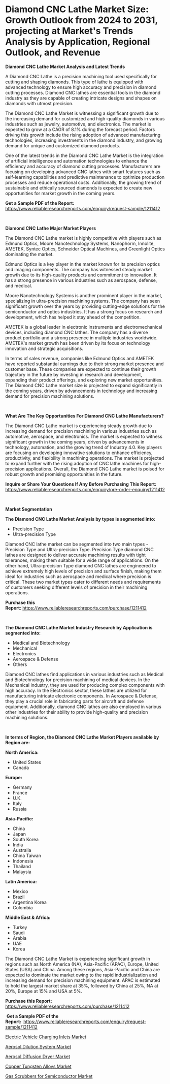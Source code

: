 <p><h1>Diamond CNC Lathe Market Size: Growth Outlook from 2024 to 2031, projecting at Market's Trends Analysis by Application, Regional Outlook, and Revenue</h1></p><p><strong>Diamond CNC Lathe Market Analysis and Latest Trends</strong></p>
<p><p>A Diamond CNC Lathe is a precision machining tool used specifically for cutting and shaping diamonds. This type of lathe is equipped with advanced technology to ensure high accuracy and precision in diamond cutting processes. Diamond CNC lathes are essential tools in the diamond industry as they are capable of creating intricate designs and shapes on diamonds with utmost precision.</p><p>The Diamond CNC Lathe Market is witnessing a significant growth due to the increasing demand for customized and high-quality diamonds in various industries such as jewelry, automotive, and electronics. The market is expected to grow at a CAGR of 8.1% during the forecast period. Factors driving this growth include the rising adoption of advanced manufacturing technologies, increasing investments in the diamond industry, and growing demand for unique and customized diamond products.</p><p>One of the latest trends in the Diamond CNC Lathe Market is the integration of artificial intelligence and automation technologies to enhance the efficiency and accuracy of diamond cutting processes. Manufacturers are focusing on developing advanced CNC lathes with smart features such as self-learning capabilities and predictive maintenance to optimize production processes and reduce operational costs. Additionally, the growing trend of sustainable and ethically sourced diamonds is expected to create new opportunities for market growth in the coming years.</p></p>
<p><strong>Get a Sample PDF of the Report:&nbsp;</strong> <a href="https://www.reliableresearchreports.com/enquiry/request-sample/1211412">https://www.reliableresearchreports.com/enquiry/request-sample/1211412</a></p>
<p>&nbsp;</p>
<p><strong>Diamond CNC Lathe Major Market Players</strong></p>
<p><p>The Diamond CNC Lathe market is highly competitive with players such as Edmund Optics, Moore Nanotechnology Systems, Nanophorm, Innolite, AMETEK, Syntec Optics, Schneider Optical Machines, and Greenlight Optics dominating the market. </p><p>Edmund Optics is a key player in the market known for its precision optics and imaging components. The company has witnessed steady market growth due to its high-quality products and commitment to innovation. It has a strong presence in various industries such as aerospace, defense, and medical.</p><p>Moore Nanotechnology Systems is another prominent player in the market, specializing in ultra-precision machining systems. The company has seen significant growth over the years by providing cutting-edge solutions for the semiconductor and optics industries. It has a strong focus on research and development, which has helped it stay ahead of the competition.</p><p>AMETEK is a global leader in electronic instruments and electromechanical devices, including diamond CNC lathes. The company has a diverse product portfolio and a strong presence in multiple industries worldwide. AMETEK's market growth has been driven by its focus on technology innovation and strategic acquisitions.</p><p>In terms of sales revenue, companies like Edmund Optics and AMETEK have reported substantial earnings due to their strong market presence and customer base. These companies are expected to continue their growth trajectory in the future by investing in research and development, expanding their product offerings, and exploring new market opportunities. The Diamond CNC Lathe market size is projected to expand significantly in the coming years, driven by advancements in technology and increasing demand for precision machining solutions.</p></p>
<p>&nbsp;</p>
<p><strong>What Are The Key Opportunities For Diamond CNC Lathe Manufacturers?</strong></p>
<p><p>The Diamond CNC Lathe market is experiencing steady growth due to increasing demand for precision machining in various industries such as automotive, aerospace, and electronics. The market is expected to witness significant growth in the coming years, driven by advancements in technology, automation, and the growing trend of Industry 4.0. Key players are focusing on developing innovative solutions to enhance efficiency, productivity, and flexibility in machining operations. The market is projected to expand further with the rising adoption of CNC lathe machines for high-precision applications. Overall, the Diamond CNC Lathe market is poised for robust growth and promising opportunities in the future.</p></p>
<p><strong>Inquire or Share Your Questions If Any Before Purchasing This Report:</strong> <a href="https://www.reliableresearchreports.com/enquiry/pre-order-enquiry/1211412">https://www.reliableresearchreports.com/enquiry/pre-order-enquiry/1211412</a></p>
<p>&nbsp;</p>
<p><strong>Market Segmentation</strong></p>
<p><strong>The Diamond CNC Lathe Market Analysis by types is segmented into:</strong></p>
<p><ul><li>Precision Type</li><li>Ultra-precision Type</li></ul></p>
<p><p>Diamond CNC lathe market can be segmented into two main types - Precision Type and Ultra-precision Type. Precision Type diamond CNC lathes are designed to deliver accurate machining results with tight tolerances, making them suitable for a wide range of applications. On the other hand, Ultra-precision Type diamond CNC lathes are engineered to achieve extremely high levels of precision and surface finish, making them ideal for industries such as aerospace and medical where precision is critical. These two market types cater to different needs and requirements of customers seeking different levels of precision in their machining operations.</p></p>
<p><strong>Purchase this Report:&nbsp;</strong><a href="https://www.reliableresearchreports.com/purchase/1211412">https://www.reliableresearchreports.com/purchase/1211412</a></p>
<p>&nbsp;</p>
<p><strong>The Diamond CNC Lathe Market Industry Research by Application is segmented into:</strong></p>
<p><ul><li>Medical and Biotechnology</li><li>Mechanical</li><li>Electronics</li><li>Aerospace & Defense</li><li>Others</li></ul></p>
<p><p>Diamond CNC lathes find applications in various industries such as Medical and Biotechnology for precision machining of medical devices. In the Mechanical industry, they are used for producing complex components with high accuracy. In the Electronics sector, these lathes are utilized for manufacturing intricate electronic components. In Aerospace & Defense, they play a crucial role in fabricating parts for aircraft and defense equipment. Additionally, diamond CNC lathes are also employed in various other industries for their ability to provide high-quality and precision machining solutions.</p></p>
<p>&nbsp;</p>
<p><strong>In terms of Region, the Diamond CNC Lathe Market Players available by Region are:</strong></p>
<p>
    <p> <strong> North America: </strong>
        <ul>
            <li>United States</li>
            <li>Canada</li>
        </ul>
        </p> 
    <p> <strong> Europe: </strong>
        <ul>
            <li>Germany</li>
            <li>France</li>
            <li>U.K.</li>
            <li>Italy</li>
            <li>Russia</li>
        </ul>
        </p> 
    <p> <strong> Asia-Pacific: </strong>
        <ul>
            <li>China</li>
            <li>Japan</li>
            <li>South Korea</li>
            <li>India</li>
            <li>Australia</li>
            <li>China Taiwan</li>
            <li>Indonesia</li>
            <li>Thailand</li>
            <li>Malaysia</li>
        </ul>
        </p> 
    <p> <strong> Latin America: </strong>
        <ul>
            <li>Mexico</li>
            <li>Brazil</li>
            <li>Argentina Korea</li>
            <li>Colombia</li>
        </ul>
        </p> 
    <p> <strong> Middle East & Africa: </strong>
        <ul>
            <li>Turkey</li>
            <li>Saudi</li>
            <li>Arabia</li>
            <li>UAE</li>
            <li>Korea</li>
        </ul>
    </p>
    </p>
<p><p>The Diamond CNC Lathe Market is experiencing significant growth in regions such as North America (NA), Asia-Pacific (APAC), Europe, United States (USA) and China. Among these regions, Asia-Pacific and China are expected to dominate the market owing to the rapid industrialization and increasing demand for precision machining equipment. APAC is estimated to hold the largest market share at 35%, followed by China at 25%, NA at 20%, Europe at 15% and USA at 5%.</p></p>
<p><strong>Purchase this Report: </strong><a href="https://www.reliableresearchreports.com/purchase/1211412">https://www.reliableresearchreports.com/purchase/1211412</a></p>
<p>&nbsp;<strong>Get a Sample PDF of the Report:&nbsp;&nbsp;</strong><a href="https://www.reliableresearchreports.com/enquiry/request-sample/1211412">https://www.reliableresearchreports.com/enquiry/request-sample/1211412</a></p>
<p><strong></strong></p>
<p><p><a href="https://medium.com/@beauhagenes2023/decoding-electric-vehicle-charging-inlets-market-metrics-market-share-trends-and-growth-patterns-44901a493408">Electric Vehicle Charging Inlets Market</a></p><p><a href="https://issuu.com/reportprime-2/docs/aerosol-dilution-system-market-size-2030.pptx">Aerosol Dilution System Market</a></p><p><a href="https://issuu.com/reportprime-2/docs/aerosol-diffusion-dryer-market-size-2030.pptx">Aerosol Diffusion Dryer Market</a></p><p><a href="https://github.com/tamvrosiya/Market-Research-Report-List-2/blob/main/copper-tungsten-alloys-market.md">Copper Tungsten Alloys Market</a></p><p><a href="https://medium.com/@beauhagenes2023/gas-scrubbers-for-semiconductor-market-competitive-analysis-market-trends-and-forecast-to-2031-f5aee4aa1f8d">Gas Scrubbers for Semiconductor Market</a></p></p>